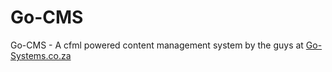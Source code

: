 # Go-CMS
Go-CMS - A cfml powered content management system by the guys at <a href="https://go-systems.co.za" title="Durban/Ballito based web design company">Go-Systems.co.za</a>
